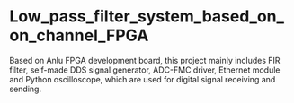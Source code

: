 # Low_pass_filter_system_based_on_on_channel_FPGA
Based on Anlu FPGA development board, this project mainly includes FIR filter, self-made DDS signal generator, ADC-FMC driver, Ethernet module and Python oscilloscope, which are used for digital signal receiving and sending.
